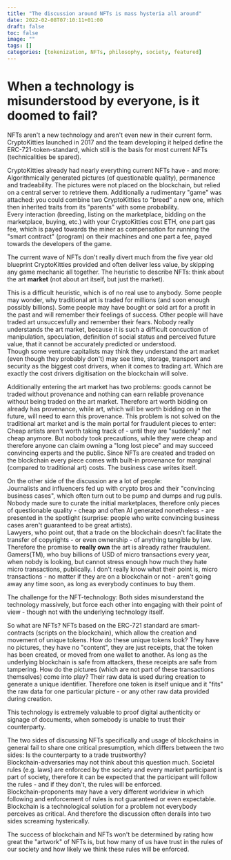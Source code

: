 ```yaml
---
title: "The discussion around NFTs is mass hysteria all around"
date: 2022-02-08T07:10:11+01:00
draft: false
toc: false
image: ""
tags: []
categories: [tokenization, NFTs, philosophy, society, featured]
---
```


# When a technology is misunderstood by everyone, is it doomed to fail?
<!--more-->
NFTs aren't a new technology and aren't even new in their current form. CryptoKitties launched in 2017 and the team developing it helped define the ERC-721-token-standard, which still is the basis for most current NFTs (technicalities be spared).

CryptoKitties already had nearly everything current NFTs have - and more: Algorithmically generated pictures (of questionable quality), permanence and tradeability. The pictures were not placed on the blockchain, but relied on a central server to retrieve them. Additionally a rudimentary "game" was attached: you could combine two CryptoKitties to "breed" a new one, which then inherited traits from its "parents" with some probability.<br/>
Every interaction (breeding, listing on the marketplace, bidding on the marketplace, buying, etc.) with your CryptoKitties cost ETH, one part gas fee, which is payed towards the miner as compensation for running the "smart contract" (program) on their machines and one part a fee, payed towards the developers of the game.

The current wave of NFTs don't really divert much from the five year old blueprint CryptoKitties provided and often deliver less value, by skipping any game mechanic all together. The heuristic to describe NFTs: think about the art **market** (not about art itself, but just the market).

This is a difficult heuristic, which is of no real use to anybody. Some people may wonder, why traditional art is traded for millions (and soon enough possibly billions). Some people may have bought or sold art for a profit in the past and will remember their feelings of success. Other people will have traded art unsuccesfully and remember their fears. Nobody really understands the art market, because it is such a difficult concuction of manipulation, speculation, definition of social status and perceived future value, that it cannot be accurately predicted or understood.<br/>
Though some venture capitalists may think they understand the art market (even though they probably don't) may see time, storage, transport and security as the biggest cost drivers, when it comes to trading art. Which are exactly the cost drivers digitisation on the blockchain will solve.

Additionally entering the art market has two problems: goods cannot be traded without provenance and nothing can earn reliable provenance without being traded on the art market. Therefore art worth bidding on already has provenance, while art, which will be worth bidding on in the future, will need to earn this provenance. This problem is not solved on the traditional art market and is the main portal for fraudulent pieces to enter: Cheap artists aren't worth taking track of - until they are "suddenly" not cheap anymore. But nobody took precautions, while they were cheap and therefore anyone can claim owning a "long lost piece" and may succeed convincing experts and the public. Since NFTs are created and traded on the blockchain every piece comes with built-in provenance for marginal (compared to traditional art) costs. The business case writes itself.

On the other side of the discussion are a lot of people:<br/>
Journalists and influencers fed up with crypto bros and their "convincing business cases", which often turn out to be pump and dumps and rug pulls. Nobody made sure to curate the initial marketplaces, therefore only pieces of questionable quality - cheap and often AI generated nonetheless - are presented in the spotlight (surprise: people who write convincing business cases aren't guaranteed to be great artists).<br/>
Lawyers, who point out, that a trade on the blockchain doesn't facilitate the transfer of copyrights - or even ownership - of anything tangible by law. Therefore the promise to **really own** the art is already rather fraudulent.<br />
Gamers(TM), who buy billions of USD of micro transactions every year, when nobdy is looking, but cannot stress enough how much they hate micro transactions, publically. I don't really know what their point is, micro transactions - no matter if they are on a blockchain or not - aren't going away any time soon, as long as everybody continues to buy them.

The challenge for the NFT-technology: Both sides misunderstand the technology massively, but force each other into engaging with their point of view - though not with the underlying technology itself.

So what are NFTs? NFTs based on the ERC-721 standard are smart-contracts (scripts on the blockchain), which allow the creation and movement of unique tokens. How do these unique tokens look? They have no pictures, they have no "content", they are just receipts, that the token has been created, or moved from one wallet to another. As long as the underlying blockchain is safe from attackers, these receipts are safe from tampering. How do the pictures (which are not part of these transactions themselves) come into play? Their raw data is used during creation to generate a unique identifier. Therefore one token is itself unique and it "fits" the raw data for one particular picture - or any other raw data provided during creation.

This technology is extremely valuable to proof digital authenticity or signage of documents, when somebody is unable to trust their counterparty.

The two sides of discussing NFTs specifically and usage of blockchains in general fail to share one critical presumption, which differs between the two sides: Is the counterparty to a trade trustworthy?<br />
Blockchain-adversaries may not think about this question much. Societal rules (e.g. laws) are enforced by the society and every market participant is part of society, therefore it can be expected that the participant will follow the rules - and if they don't, the rules will be enforced.<br />
Blockchain-proponents may have a very different worldview in which following and enforcement of rules is not guaranteed or even expectable. Blockchain is a technological solution for a problem not everybody perceives as critical. And therefore the discussion often derails into two sides screaming hysterically.

The success of blockchain and NFTs won't be determined by rating how great the "artwork" of NFTs is, but how many of us have trust in the rules of our society and how likely we think these rules will be enforced.
